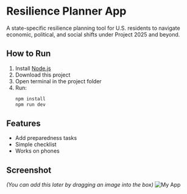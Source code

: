 # Resilience Planner App

A state-specific resilience planning tool for U.S. residents to navigate economic, political, and social shifts under Project 2025 and beyond.

## How to Run
1. Install [Node.js](https://nodejs.org)
2. Download this project
3. Open terminal in the project folder
4. Run:
   ```bash
   npm install
   npm run dev
   ```

## Features
- Add preparedness tasks
- Simple checklist
- Works on phones

## Screenshot
*(You can add this later by dragging an image into the box)*
![My App](./screenshot.png)
